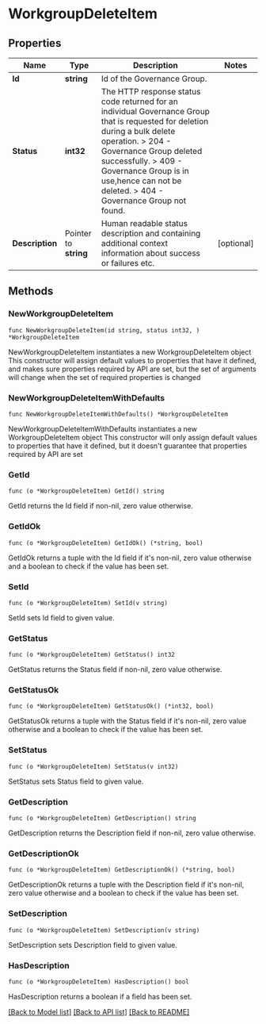 # WorkgroupDeleteItem

## Properties

Name | Type | Description | Notes
------------ | ------------- | ------------- | -------------
**Id** | **string** | Id of the Governance Group. | 
**Status** | **int32** |  The HTTP response status code returned for an individual Governance Group that is requested for deletion during a bulk delete operation.  &gt; 204   -  Governance Group deleted successfully.  &gt; 409   - Governance Group is in use,hence can not be deleted.  &gt; 404   - Governance Group not found.  | 
**Description** | Pointer to **string** | Human readable status description and containing additional context information about success or failures etc.  | [optional] 

## Methods

### NewWorkgroupDeleteItem

`func NewWorkgroupDeleteItem(id string, status int32, ) *WorkgroupDeleteItem`

NewWorkgroupDeleteItem instantiates a new WorkgroupDeleteItem object
This constructor will assign default values to properties that have it defined,
and makes sure properties required by API are set, but the set of arguments
will change when the set of required properties is changed

### NewWorkgroupDeleteItemWithDefaults

`func NewWorkgroupDeleteItemWithDefaults() *WorkgroupDeleteItem`

NewWorkgroupDeleteItemWithDefaults instantiates a new WorkgroupDeleteItem object
This constructor will only assign default values to properties that have it defined,
but it doesn't guarantee that properties required by API are set

### GetId

`func (o *WorkgroupDeleteItem) GetId() string`

GetId returns the Id field if non-nil, zero value otherwise.

### GetIdOk

`func (o *WorkgroupDeleteItem) GetIdOk() (*string, bool)`

GetIdOk returns a tuple with the Id field if it's non-nil, zero value otherwise
and a boolean to check if the value has been set.

### SetId

`func (o *WorkgroupDeleteItem) SetId(v string)`

SetId sets Id field to given value.


### GetStatus

`func (o *WorkgroupDeleteItem) GetStatus() int32`

GetStatus returns the Status field if non-nil, zero value otherwise.

### GetStatusOk

`func (o *WorkgroupDeleteItem) GetStatusOk() (*int32, bool)`

GetStatusOk returns a tuple with the Status field if it's non-nil, zero value otherwise
and a boolean to check if the value has been set.

### SetStatus

`func (o *WorkgroupDeleteItem) SetStatus(v int32)`

SetStatus sets Status field to given value.


### GetDescription

`func (o *WorkgroupDeleteItem) GetDescription() string`

GetDescription returns the Description field if non-nil, zero value otherwise.

### GetDescriptionOk

`func (o *WorkgroupDeleteItem) GetDescriptionOk() (*string, bool)`

GetDescriptionOk returns a tuple with the Description field if it's non-nil, zero value otherwise
and a boolean to check if the value has been set.

### SetDescription

`func (o *WorkgroupDeleteItem) SetDescription(v string)`

SetDescription sets Description field to given value.

### HasDescription

`func (o *WorkgroupDeleteItem) HasDescription() bool`

HasDescription returns a boolean if a field has been set.


[[Back to Model list]](../README.md#documentation-for-models) [[Back to API list]](../README.md#documentation-for-api-endpoints) [[Back to README]](../README.md)


